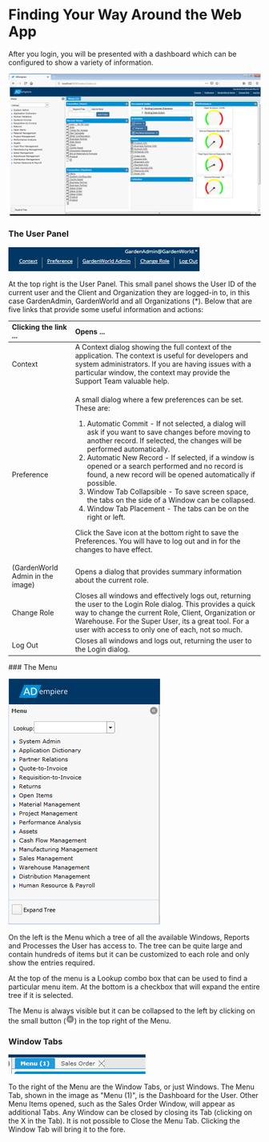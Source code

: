 # Finding Your Way Around the Web App

After you login, you will be presented with a dashboard which can be configured to show a variety of information.

![ADempiere web application dashboard](../../../.gitbook/assets/webui_dashboard.PNG)

### The User Panel

![Web app User Panel](../../../.gitbook/assets/webui_userpanel.PNG)

At the top right is the User Panel.  This small panel shows the User ID of the current user and the Client and Organization they are logged-in to, in this case GardenAdmin, GardenWorld and all Organizations \(\*\).  Below that are five links that provide some useful information and actions:

<table>
  <thead>
    <tr>
      <th style="text-align:left">Clicking the link ...</th>
      <th style="text-align:left">Opens ...</th>
    </tr>
  </thead>
  <tbody>
    <tr>
      <td style="text-align:left">Context</td>
      <td style="text-align:left">A Context dialog showing the full context of the application. The context
        is useful for developers and system administrators. If you are having issues
        with a particular window, the context may provide the Support Team valuable
        help.</td>
    </tr>
    <tr>
      <td style="text-align:left">Preference</td>
      <td style="text-align:left">
        <p>A small dialog where a few preferences can be set. These are:</p>
        <ol>
          <li>Automatic Commit - If not selected, a dialog will ask if you want to save
            changes before moving to another record. If selected, the changes will
            be performed automatically.</li>
          <li>Automatic New Record - If selected, if a window is opened or a search
            performed and no record is found, a new record will be opened automatically
            if possible.</li>
          <li>Window Tab Collapsible - To save screen space, the tabs on the side of
            a Window can be collapsed.</li>
          <li>Window Tab Placement - The tabs can be on the right or left.</li>
        </ol>
        <p>Click the Save icon at the bottom right to save the Preferences. You will
          have to log out and in for the changes to have effect.</p>
      </td>
    </tr>
    <tr>
      <td style="text-align:left">
        <Role>(GardenWorld Admin in the image)</td>
      <td style="text-align:left">Opens a dialog that provides summary information about the current role.</td>
    </tr>
    <tr>
      <td style="text-align:left">Change Role</td>
      <td style="text-align:left">Closes all windows and effectively logs out, returning the user to the
        Login Role dialog. This provides a quick way to change the current Role,
        Client, Organization or Warehouse. For the Super User, its a great tool.
        For a user with access to only one of each, not so much.</td>
    </tr>
    <tr>
      <td style="text-align:left">Log Out</td>
      <td style="text-align:left">Closes all windows and logs out, returning the user to the Login dialog.</td>
    </tr>
  </tbody>
</table>### The Menu

![Web Application Menu](../../../.gitbook/assets/webui_menu.PNG)

On the left is the Menu which a tree of all the available Windows, Reports and Processes the User has access to.  The tree can be quite large and contain hundreds of items but it can be customized to each role and only show the entries required. 

At the top of the menu is a Lookup combo box that can be used to find a particular menu item.  At the bottom is a checkbox that will expand the entire tree if it is selected.

The Menu is always visible but it can be collapsed to the left by clicking on the small button \(![](../../../.gitbook/assets/borderlayout-btn-left.png)\) in the top right of the Menu.

### Window Tabs

![Web Application Window Tabs](../../../.gitbook/assets/webui_windowtabs.PNG)

To the right of the Menu are the Window Tabs, or just Windows.  The Menu Tab, shown in the image as "Menu \(1\)", is the Dashboard for the User.  Other Menu Items opened, such as the Sales Order Window, will appear as additional Tabs.  Any Window can be closed by closing its Tab \(clicking on the X in the Tab\).  It is not possible to Close the Menu Tab. Clicking the Window Tab will bring it to the fore.

#### 

